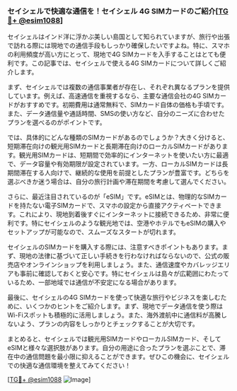 ### セイシェルで快適な通信を！セイシェル 4G SIMカードのご紹介[[TG💪+ @esim1088](https://t.me/s/esim1088)]

セイシェルはインド洋に浮かぶ美しい島国として知られていますが、旅行や出張で訪れる際には現地での通信手段もしっかり確保したいですよね。特に、スマホの利用頻度が高い方にとって、現地で4G SIMカードを入手することはとても便利です。この記事では、セイシェルで使える4G SIMカードについて詳しくご紹介します。

まず、セイシェルでは複数の通信事業者が存在し、それぞれ異なるプランを提供しています。例えば、高速通信を重視するなら、主要な通信会社の4G SIMカードがおすすめです。初期費用は通常無料で、SIMカード自体の価格も手頃です。また、データ通信量や通話時間、SMSの使い方など、自分のニーズに合わせたプランを選べるのがポイントです。

では、具体的にどんな種類のSIMカードがあるのでしょうか？大きく分けると、短期滞在向けの観光用SIMカードと長期滞在向けのローカルSIMカードがあります。観光用SIMカードは、短期間で効率的にインターネットを使いたい方に最適で、データ容量や有効期限が設定されています。一方、ローカルSIMカードは長期間滞在する人向けで、継続的な使用を前提としたプランが豊富です。どちらを選ぶべきか迷う場合は、自分の旅行計画や滞在期間を考慮して選んでください。

さらに、最近注目されているのが「eSIM」です。eSIMとは、物理的なSIMカードを持たない電子SIMカードで、スマホの設定から直接アクティベートできます。これにより、現地到着後すぐにインターネットに接続できるため、非常に便利です。特にセイシェルのような観光地では、空港やホテルでもeSIMの購入やセットアップが可能なので、スムーズなスタートが切れます。

セイシェルのSIMカードを購入する際には、注意すべきポイントもあります。まず、現地の法律に基づいて正しい手続きを行わなければならないので、公式の販売店やオンラインショップを利用しましょう。また、通信速度やカバレッジエリアも事前に確認しておくと安心です。特にセイシェルは島々が広範囲にわたっているため、一部地域では通信が不安定になる場合があります。

最後に、セイシェルの4G SIMカードを使って快適な旅行やビジネスを楽しむために、いくつかのヒントをご紹介します。まず、現地でデータ通信を使う際はWi-Fiスポットも積極的に活用しましょう。また、海外渡航中に通信料が高騰しないよう、プランの内容をしっかりとチェックすることが大切です。

まとめると、セイシェルでは観光用SIMカードやローカルSIMカード、そしてeSIMと様々な選択肢があります。自分の用途に合ったプランを選ぶことで、滞在中の通信問題を最小限に抑えることができます。ぜひこの機会に、セイシェルでの快適な通信環境を整えてみてください！

[[TG💪+ @esim1088](https://t.me/s/esim1088) ![Image](https://i.postimg.cc/Y0z9fWf4/image.png)]
